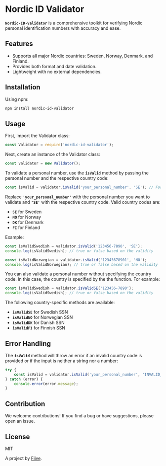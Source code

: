 # Nordic ID Validator

**`Nordic-ID-Validator`** is a comprehensive toolkit for verifying Nordic personal identification numbers with accuracy and ease.

## Features

- Supports all major Nordic countries: Sweden, Norway, Denmark, and Finland.
- Provides both format and date validation.
- Lightweight with no external dependencies.

## Installation

Using npm:

```bash
npm install nordic-id-validator

```

## Usage

First, import the Validator class:

```jsx
const Validator = require('nordic-id-validator');

```

Next, create an instance of the Validator class:

```jsx
const validator = new Validator();

```

To validate a personal number, use the **`isValid`** method by passing the personal number and the respective country code:

```jsx
const isValid = validator.isValid('your_personal_number', 'SE'); // For Swedish numbers

```

Replace **`'your_personal_number'`** with the personal number you want to validate and **`'SE'`** with the respective country code. Valid country codes are:

- **`SE`** for Sweden
- **`NO`** for Norway
- **`DK`** for Denmark
- **`FI`** for Finland

Example:

```jsx
const isValidSwedish = validator.isValid('123456-7890', 'SE');
console.log(isValidSwedish); // true or false based on the validity

const isValidNorwegian = validator.isValid('12345678901', 'NO');
console.log(isValidNorwegian); // true or false based on the validity

```


You can also validate a personal number without specifying the country code. In this case, the country is specified by the the function. For example:

```jsx
const isValidSwedish = validator.isValidSE('123456-7890');
console.log(isValidSwedish); // true or false based on the validity
```

The following country-specific methods are available:

- **`isValidSE`** for Swedish SSN
- **`isValidNO`** for Norwegian SSN
- **`isValidDK`** for Danish SSN
- **`isValidFI`** for Finnish SSN


## Error Handling

The **`isValid`** method will throw an error if an invalid country code is provided or if the input is neither a string nor a number:

```jsx
try {
    const isValid = validator.isValid('your_personal_number', 'INVALID_COUNTRY_CODE');
} catch (error) {
    console.error(error.message);
}

```

## Contribution

We welcome contributions! If you find a bug or have suggestions, please open an issue.

## License

MIT


A project by [Fiive](https://www.fiive.se).
